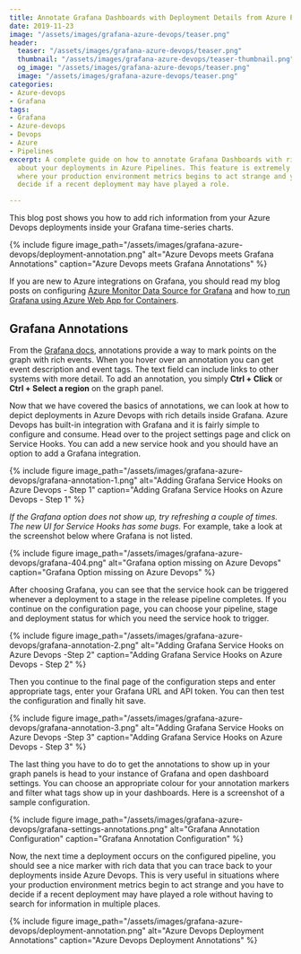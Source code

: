```yaml
---
title: Annotate Grafana Dashboards with Deployment Details from Azure Pipelines
date: 2019-11-23
image: "/assets/images/grafana-azure-devops/teaser.png"
header:
  teaser: "/assets/images/grafana-azure-devops/teaser.png"
  thumbnail: "/assets/images/grafana-azure-devops/teaser-thumbnail.png"
  og_image: "/assets/images/grafana-azure-devops/teaser.png"
  image: "/assets/images/grafana-azure-devops/teaser.png"
categories:
- Azure-devops
- Grafana
tags:
- Grafana
- Azure-devops
- Devops
- Azure
- Pipelines
excerpt: A complete guide on how to annotate Grafana Dashboards with rich information
  about your deployments in Azure Pipelines. This feature is extremely useful in situations
  where your production environment metrics begins to act strange and you have to
  decide if a recent deployment may have played a role.

---
```

This blog post shows you how to add rich information from your Azure Devops deployments inside your Grafana time-series charts.

{% include figure image_path="/assets/images/grafana-azure-devops/deployment-annotation.png" alt="Azure Devops meets Grafana Annotations" caption="Azure Devops meets Grafana Annotations" %}

If you are new to Azure integrations on Grafana, you should read my blog posts on configuring [Azure Monitor Data Source for Grafana](https://www.gurucharan.in/azure/up-your-azure-monitoring-game-with-azure-data-source-for-grafana/) and how to[ run Grafana using Azure Web App for Containers](https://www.gurucharan.in/azure/running-grafana-on-azure-app-service/).

## Grafana Annotations

From the [Grafana docs](https://grafana.com/docs/reference/annotations/), annotations provide a way to mark points on the graph with rich events. When you hover over an annotation you can get event description and event tags. The text field can include links to other systems with more detail. To add an annotation, you simply **Ctrl + Click** or **Ctrl + Select a region** on the graph panel.

Now that we have covered the basics of annotations, we can look at how to depict deployments in Azure Devops with rich details inside Grafana. Azure Devops has built-in integration with Grafana and it is fairly simple to configure and consume. Head over to the project settings page and click on Service Hooks. You can add a new service hook and you should have an option to add a Grafana integration.

{% include figure image_path="/assets/images/grafana-azure-devops/grafana-annotation-1.png" alt="Adding Grafana Service Hooks on Azure Devops - Step 1" caption="Adding Grafana Service Hooks on Azure Devops - Step 1" %}

_If the Grafana option does not show up, try refreshing a couple of times. The new UI for Service Hooks has some bugs._ For example, take a look at the screenshot below where Grafana is not listed.

{% include figure image_path="/assets/images/grafana-azure-devops/grafana-404.png" alt="Grafana option missing on Azure Devops" caption="Grafana Option missing on Azure Devops" %}

After choosing Grafana, you can see that the service hook can be triggered whenever a deployment to a stage in the release pipeline completes. If you continue on the configuration page, you can choose your pipeline, stage and deployment status for which you need the service hook to trigger.

{% include figure image_path="/assets/images/grafana-azure-devops/grafana-annotation-2.png" alt="Adding Grafana Service Hooks on Azure Devops -Step 2" caption="Adding Grafana Service Hooks on Azure Devops - Step 2" %}

Then you continue to the final page of the configuration steps and enter appropriate tags, enter your Grafana URL and API token. You can then test the configuration and finally hit save.

{% include figure image_path="/assets/images/grafana-azure-devops/grafana-annotation-3.png" alt="Adding Grafana Service Hooks on Azure Devops -Step 3" caption="Adding Grafana Service Hooks on Azure Devops - Step 3" %}

The last thing you have to do to get the annotations to show up in your graph panels is head to your instance of Grafana and open dashboard settings. You can choose an appropriate colour for your annotation markers and filter what tags show up in your dashboards. Here is a screenshot of a sample configuration.

{% include figure image_path="/assets/images/grafana-azure-devops/grafana-settings-annotations.png" alt="Grafana Annotation Configuration" caption="Grafana Annotation Configuration" %}

Now, the next time a deployment occurs on the configured pipeline, you should see a nice marker with rich data that you can trace back to your deployments inside Azure Devops. This is very useful in situations where your production environment metrics begin to act strange and you have to decide if a recent deployment may have played a role without having to search for information in multiple places.

{% include figure image_path="/assets/images/grafana-azure-devops/deployment-annotation.png" alt="Azure Devops Deployment Annotations" caption="Azure Devops Deployment Annotations" %}